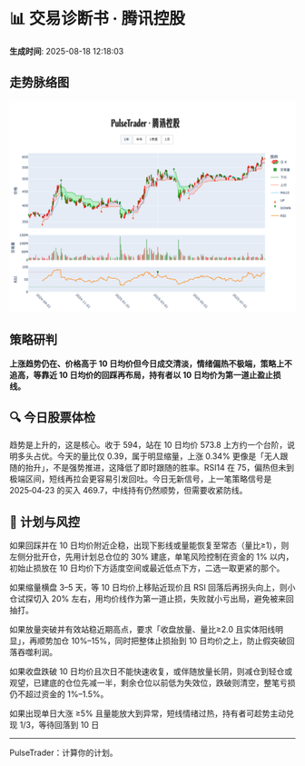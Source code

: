 # 📊 交易诊断书 · 腾讯控股

**生成时间**: 2025-08-18 12:18:03  


## 走势脉络图

![腾讯控股走势图](../figures/腾讯控股_PulseTrader_20250818.png)


## 策略研判

<strong>上涨趋势仍在、价格高于 10 日均价但今日成交清淡，情绪偏热不极端，策略上不追高，等靠近 10 日均价的回踩再布局，持有者以 10 日均价为第一道止盈止损线。</strong>

## 🔍 今日股票体检
趋势是上升的，这是核心。收于 594，站在 10 日均价 573.8 上方约一个台阶，说明多头占优。今天的量比仅 0.39，属于明显缩量，上涨 0.34% 更像是「无人跟随的抬升」，不是强势推进，这降低了即时跟随的胜率。RSI14 在 75，偏热但未到极端区间，短线再拉会更容易引发回吐。今日无新信号，上一笔策略信号是 2025‑04‑23 的买入 469.7，中线持有仍然顺势，但需要收紧防线。

## 🧭 计划与风控
如果回踩并在 10 日均价附近企稳，出现下影线或量能恢复至常态（量比≥1），则左侧分批开仓，先用计划总仓位的 30% 建底，单笔风险控制在资金的 1% 以内，初始止损放在 10 日均价下方适度空间或最近低点下方，二选一取更紧的那个。

如果缩量横盘 3–5 天，等 10 日均价上移贴近现价且 RSI 回落后再拐头向上，则小仓试探切入 20% 左右，用均价线作为第一道止损，失败就小亏出局，避免被来回抽打。

如果放量突破并有效站稳近期高点，要求「收盘放量、量比≥2.0 且实体阳线明显」，再顺势加仓 10%–15%，同时把整体止损抬到 10 日均价之上，防止假突破回落吞噬利润。

如果收盘跌破 10 日均价且次日不能快速收复，或伴随放量长阴，则减仓到轻仓或观望，已建底的仓位先减一半，剩余仓位以前低为失效位，跌破则清空，整笔亏损仍不超过资金的 1%–1.5%。

如果出现单日大涨 ≥5% 且量能放大到异常，短线情绪过热，持有者可趁势主动兑现 1/3，等待回落到 10 日

---

PulseTrader：计算你的计划。

